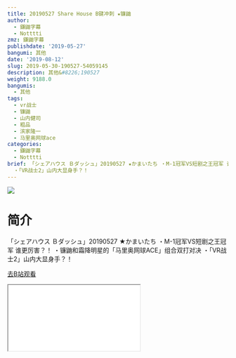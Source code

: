 ```yaml
---
title: 20190527 Share House B键冲刺 ★镰鼬
author:
  - 鎌鼬字幕
  - Notttti
zmz: 鎌鼬字幕
publishdate: '2019-05-27'
bangumi: 其他
date: '2019-08-12'
slug: 2019-05-30-190527-54059145
description: 其他&#8226;190527
weight: 9188.0
bangumis:
  - 其他
tags:
  - vr战士
  - 镰鼬
  - 山内健司
  - 粗品
  - 滨家隆一
  - 马里奥网球ace
categories:
  - 鎌鼬字幕
  - Notttti
brief: 「シェアハウス Ｂダッシュ」20190527 ★かまいたち ・M-1冠军VS短剧之王冠军 谁更厉害？！ ・镰鼬和霜降明星的「马里奥网球ACE」组合双打对决
  ・「VR战士2」山内大显身手？！
---
```

![](https://raw.githubusercontent.com/tcgriffith/owaraisite/master/static/tmpimg/022e98c9072e2d86597a4a84dea21eb47cfbd638.jpg.480.jpg)
# 简介  
「シェアハウス Ｂダッシュ」20190527 ★かまいたち 
・M-1冠军VS短剧之王冠军 谁更厉害？！
・镰鼬和霜降明星的「马里奥网球ACE」组合双打对决
・「VR战士2」山内大显身手？！  

[去B站观看](https://www.bilibili.com/video/av54059145/)
<div class ="resp-container"><iframe class="testiframe" src="//player.bilibili.com/player.html?aid=54059145"", scrolling="no", allowfullscreen="true" > </iframe></div> 
